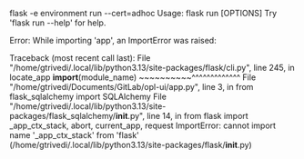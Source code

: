 flask -e environment run --cert=adhoc
Usage: flask run [OPTIONS]
Try 'flask run --help' for help.

Error: While importing 'app', an ImportError was raised:

Traceback (most recent call last):
  File "/home/gtrivedi/.local/lib/python3.13/site-packages/flask/cli.py", line 245, in locate_app
    __import__(module_name)
    ~~~~~~~~~~^^^^^^^^^^^^^
  File "/home/gtrivedi/Documents/GitLab/opl-ui/app.py", line 3, in <module>
    from flask_sqlalchemy import SQLAlchemy
  File "/home/gtrivedi/.local/lib/python3.13/site-packages/flask_sqlalchemy/__init__.py", line 14, in <module>
    from flask import _app_ctx_stack, abort, current_app, request
ImportError: cannot import name '_app_ctx_stack' from 'flask' (/home/gtrivedi/.local/lib/python3.13/site-packages/flask/__init__.py)
